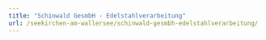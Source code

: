 ```yaml
---
title: "Schinwald GesmbH - Edelstahlverarbeitung"
url: /seekirchen-am-wallersee/schinwald-gesmbh-edelstahlverarbeitung/
---
```

